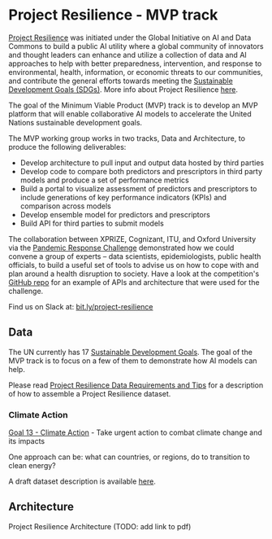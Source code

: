 # Project Resilience - MVP track

[Project Resilience](https://www.itu.int/en/ITU-T/extcoop/ai-data-commons/Pages/project-resilience.aspx) was initiated under the Global Initiative on AI and Data Commons to build a public AI utility where a global community of innovators and thought leaders can enhance and utilize a collection of data and AI approaches to help with better preparedness, intervention, and response to environmental, health, information, or economic threats to our communities, and contribute the general efforts towards meeting the [Sustainable Development Goals (SDGs)](https://sdgs.un.org/). More info about Project Resilience [here](https://www.itu.int/en/ITU-T/extcoop/ai-data-commons/Pages/project-resilience.aspx).

The goal of the Minimum Viable Product (MVP) track is to develop an MVP platform that will enable collaborative AI models to accelerate the United Nations
sustainable development goals. 

The MVP working group works in two tracks, Data and Architecture, to produce the following deliverables:
- Develop architecture to pull input and output data hosted by third parties
- Develop code to compare both predictors and prescriptors in third party models and produce a set of performance metrics
- Build a portal to visualize assessment of predictors and prescriptors to include generations of key performance indicators (KPIs) and comparison across models
- Develop ensemble model for predictors and prescriptors
- Build API for third parties to submit models

The collaboration between XPRIZE, Cognizant, ITU, and Oxford University via the [Pandemic Response Challenge](https://www.xprize.org/challenge/pandemicresponse) demonstrated how we could convene a group of experts – data scientists, epidemiologists, public health officials, to build a useful set of tools to advise us on how to cope with and plan around a health disruption to society. Have a look at the competition's [GitHub repo](https://github.com/cognizant-ai-labs/covid-xprize) for an example of APIs and architecture that were used for the challenge.

Find us on Slack at: [bit.ly/project-resilience](http://bit.ly/project-resilience)

## Data

The UN currently has 17 [Sustainable Development Goals](https://sdgs.un.org/). The goal of the MVP track is to focus on a few of them to demonstrate how AI models can help.

Please read [Project Resilience Data Requirements and Tips](data/data_requirements.md) for a description of how to assemble a Project Resilience dataset.

### Climate Action

[Goal 13 - Climate Action](https://sdgs.un.org/goals/goal13) - Take urgent action to combat climate change and its impacts

One approach can be: what can countries, or regions, do to transition to clean energy?

A draft dataset description is available [here](https://docs.google.com/spreadsheets/d/1L-92tVtGtek4cxyoTSwZaSMNO4LHQRxDN0mjRmoflQw).

## Architecture

Project Resilience Architecture (TODO: add link to pdf)


